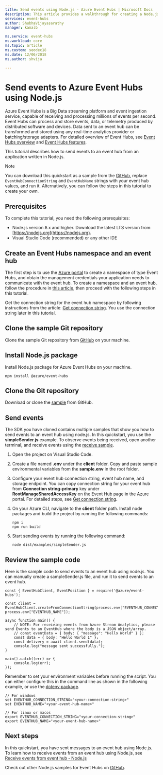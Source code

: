 ```yaml
---
title: Send events using Node.js - Azure Event Hubs | Microsoft Docs
description: This article provides a walkthrough for creating a Node.js application that sends events from Azure Event Hubs.
services: event-hubs
author: ShubhaVijayasarathy
manager: kamalb

ms.service: event-hubs
ms.workload: core
ms.topic: article
ms.custom: seodec18
ms.date: 12/06/2018
ms.author: shvija

---
```


# Send events to Azure Event Hubs using Node.js

Azure Event Hubs is a Big Data streaming platform and event ingestion service, capable of receiving and processing millions of events per second. Event Hubs can process and store events, data, or telemetry produced by distributed software and devices. Data sent to an event hub can be transformed and stored using any real-time analytics provider or batching/storage adapters. For detailed overview of Event Hubs, see [Event Hubs overview](event-hubs-about.md) and [Event Hubs features](event-hubs-features.md).

This tutorial describes how to send events to an event hub from an application written in Node.js.

> [!NOTE]
> You can download this quickstart as a sample from the [GitHub](https://github.com/Azure/azure-event-hubs-node/tree/master/client), replace `EventHubConnectionString` and `EventHubName` strings with your event hub values, and run it. Alternatively, you can follow the steps in this tutorial to create your own.

## Prerequisites

To complete this tutorial, you need the following prerequisites:

- Node.js version 8.x and higher. Download the latest LTS version from [https://nodejs.org](https://nodejs.org).
- Visual Studio Code (recommended) or any other IDE

## Create an Event Hubs namespace and an event hub
The first step is to use the [Azure portal](https://portal.azure.com) to create a namespace of type Event Hubs, and obtain the management credentials your application needs to communicate with the event hub. To create a namespace and an event hub, follow the procedure in [this article](event-hubs-create.md), then proceed with the following steps in this tutorial.

Get the connection string for the event hub namespace by following instructions from the article: [Get connection string](event-hubs-get-connection-string.md#get-connection-string-from-the-portal). You use the connection string later in this tutorial.

## Clone the sample Git repository
Clone the sample Git repository from [GitHub](https://github.com/Azure/azure-event-hubs-node) on your machine. 

## Install Node.js package
Install Node.js package for Azure Event Hubs on your machine. 

```nodejs
npm install @azure/event-hubs
```

## Clone the Git repository
Download or clone the [sample](https://github.com/Azure/azure-event-hubs-node/tree/master/client/examples) from GitHub. 

## Send events
The SDK you have cloned contains multiple samples that show you how to send events to an event hub using node.js. In this quickstart, you use the **simpleSender.js** example. To observe events being received, open another terminal, and receive events using the [receive sample](event-hubs-node-get-started-receive.md).

1. Open the project on Visual Studio Code. 
2. Create a file named **.env** under the **client** folder. Copy and paste sample environmental variables from the **sample.env** in the root folder.
3. Configure your event hub connection string, event hub name, and storage endpoint. You can copy connection string for your event hub from **Connection string-primary** key under **RootManageSharedAccessKey** on the Event Hub page in the Azure portal. For detailed steps, see [Get connection string](event-hubs-create.md#create-an-event-hubs-namespace).
4. On your Azure CLI, navigate to the **client** folder path. Install node packages and build the project by running the following commands:

    ```nodejs
    npm i
    npm run build
    ```
5. Start sending events by running the following command: 

    ```nodejs
    node dist/examples/simpleSender.js
    ```


## Review the sample code 
Here is the sample code to send events to an event hub using node.js. You can manually create a sampleSender.js file, and run it to send events to an event hub. 


```nodejs
const { EventHubClient, EventPosition } = require('@azure/event-hubs');

const client = EventHubClient.createFromConnectionString(process.env["EVENTHUB_CONNECTION_STRING"], process.env["EVENTHUB_NAME"]);

async function main() {
    // NOTE: For receiving events from Azure Stream Analytics, please send Events to an EventHub where the body is a JSON object/array.
    // const eventData = { body: { "message": "Hello World" } };
    const data = { body: "Hello World 1" };
    const delivery = await client.send(data);
    console.log("message sent successfully.");
}

main().catch((err) => {
    console.log(err);
});

```

Remember to set your environment variables before running the script. You can either configure this in the command line as shown in the following example, or use the [dotenv package](https://www.npmjs.com/package/dotenv#dotenv). 

```
// For windows
set EVENTHUB_CONNECTION_STRING="<your-connection-string>"
set EVENTHUB_NAME="<your-event-hub-name>"

// For linux or macos
export EVENTHUB_CONNECTION_STRING="<your-connection-string>"
export EVENTHUB_NAME="<your-event-hub-name>"
```

## Next steps
In this quickstart, you have sent messages to an event hub using Node.js. To learn how to receive events from an event hub using Node.js, see [Receive events from event hub - Node.js](event-hubs-node-get-started-receive.md)

Check out other Node.js samples for Event Hubs on [GitHub](https://github.com/Azure/azure-event-hubs-node/tree/master/client/examples/).
